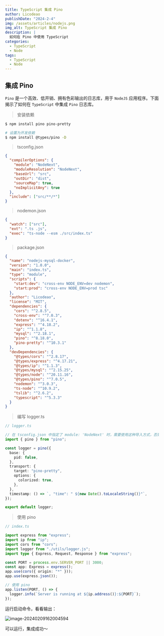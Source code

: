 ```yaml
---
title: TypeScript 集成 Pino
author: Licodeao
publishDate: "2024-2-4"
img: /assets/articles/nodejs.png
img_alt: TypeScript 集成 Pino
description: |
  如何在 Pino 中使用 TypeScript
categories:
  - TypeScript
  - Node
tags:
  - TypeScript
  - Node
---
```


## 集成 Pino

`Pino` 是一个高效、低开销、拥有色彩输出的日志库，用于 `NodeJS` 应用程序。下面揭示了如何在 `TypeScript` 中集成 `Pino` 日志库。

> 安装依赖

```bash
$ npm install pino pino-pretty

# 设置为开发依赖
$ npm install @types/pino -D
```

> tsconfig.json

```json
{
  "compilerOptions": {
    "module": "NodeNext",
    "moduleResolution": "NodeNext",
    "baseUrl": "src",
    "outDir": "dist",
    "sourceMap": true,
    "noImplicitAny": true
  },
  "include": ["src/**/*"]
}
```

> nodemon.json

```json
{
  "watch": ["src"],
  "ext": ".ts .js",
  "exec": "ts-node --esm ./src/index.ts"
}
```

> package.json

```json
{
  "name": "nodejs-mysql-docker",
  "version": "1.0.0",
  "main": "index.ts",
  "type": "module",
  "scripts": {
    "start:dev": "cross-env NODE_ENV=dev nodemon",
    "start:prod": "cross-env NODE_ENV=prod tsc"
  },
  "author": "Licodeao",
  "license": "MIT",
  "dependencies": {
    "cors": "^2.8.5",
    "cross-env": "^7.0.3",
    "dotenv": "^16.4.1",
    "express": "^4.18.2",
    "ip": "^1.1.8",
    "mysql": "^2.18.1",
    "pino": "^8.18.0",
    "pino-pretty": "^10.3.1"
  },
  "devDependencies": {
    "@types/cors": "^2.8.17",
    "@types/express": "^4.17.21",
    "@types/ip": "^1.1.3",
    "@types/mysql": "^2.15.25",
    "@types/node": "^20.11.16",
    "@types/pino": "^7.0.5",
    "nodemon": "^3.0.3",
    "ts-node": "^10.9.2",
    "tslib": "^2.6.2",
    "typescript": "^5.3.3"
  }
}
```

> 编写 logger.ts

```typescript
// logger.ts

// 在 tsconfig.json 中指定了 module: 'NodeNext' 时，需要使用这种导入方式，否则会报错。
import { pino } from "pino";

const logger = pino({
  base: {
    pid: false,
  },
  transport: {
    target: "pino-pretty",
    options: {
      colorized: true,
    },
  },
  timestamp: () => `, "time": " ${new Date().toLocaleString()}"`,
});

export default logger;
```

> 使用 pino

```typescript
// index.ts

import express from "express";
import ip from "ip";
import cors from "cors";
import logger from "./utils/logger.js";
import type { Express, Request, Response } from "express";

const PORT = process.env.SERVER_PORT || 3000;
const app: Express = express();
app.use(cors({ origin: "*" }));
app.use(express.json());

// 使用 pino
app.listen(PORT, () => {
  logger.info(`Server is running at ${ip.address()}:${PORT}`);
});
```

运行启动命令，看看输出：

![image-20240209162004594](https://typora-licodeao.oss-cn-guangzhou.aliyuncs.com/typoraImg/image-20240209162004594.png)

可以运行，集成成功～
